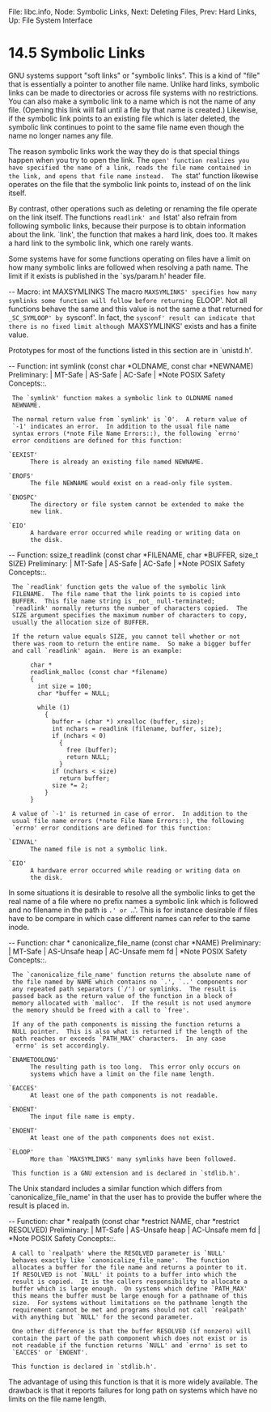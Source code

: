 File: libc.info,  Node: Symbolic Links,  Next: Deleting Files,  Prev: Hard Links,  Up: File System Interface

14.5 Symbolic Links
===================

GNU systems support "soft links" or "symbolic links".  This is a kind
of "file" that is essentially a pointer to another file name.  Unlike
hard links, symbolic links can be made to directories or across file
systems with no restrictions.  You can also make a symbolic link to a
name which is not the name of any file.  (Opening this link will fail
until a file by that name is created.)  Likewise, if the symbolic link
points to an existing file which is later deleted, the symbolic link
continues to point to the same file name even though the name no longer
names any file.

   The reason symbolic links work the way they do is that special things
happen when you try to open the link.  The `open' function realizes you
have specified the name of a link, reads the file name contained in the
link, and opens that file name instead.  The `stat' function likewise
operates on the file that the symbolic link points to, instead of on
the link itself.

   By contrast, other operations such as deleting or renaming the file
operate on the link itself.  The functions `readlink' and `lstat' also
refrain from following symbolic links, because their purpose is to
obtain information about the link.  `link', the function that makes a
hard link, does too.  It makes a hard link to the symbolic link, which
one rarely wants.

   Some systems have for some functions operating on files have a limit
on how many symbolic links are followed when resolving a path name.  The
limit if it exists is published in the `sys/param.h' header file.

 -- Macro: int MAXSYMLINKS
     The macro `MAXSYMLINKS' specifies how many symlinks some function
     will follow before returning `ELOOP'.  Not all functions behave the
     same and this value is not the same a that returned for
     `_SC_SYMLOOP' by `sysconf'.  In fact, the `sysconf' result can
     indicate that there is no fixed limit although `MAXSYMLINKS'
     exists and has a finite value.

   Prototypes for most of the functions listed in this section are in
`unistd.h'.  

 -- Function: int symlink (const char *OLDNAME, const char *NEWNAME)
     Preliminary: | MT-Safe | AS-Safe | AC-Safe | *Note POSIX Safety
     Concepts::.

     The `symlink' function makes a symbolic link to OLDNAME named
     NEWNAME.

     The normal return value from `symlink' is `0'.  A return value of
     `-1' indicates an error.  In addition to the usual file name
     syntax errors (*note File Name Errors::), the following `errno'
     error conditions are defined for this function:

    `EEXIST'
          There is already an existing file named NEWNAME.

    `EROFS'
          The file NEWNAME would exist on a read-only file system.

    `ENOSPC'
          The directory or file system cannot be extended to make the
          new link.

    `EIO'
          A hardware error occurred while reading or writing data on
          the disk.


 -- Function: ssize_t readlink (const char *FILENAME, char *BUFFER,
          size_t SIZE)
     Preliminary: | MT-Safe | AS-Safe | AC-Safe | *Note POSIX Safety
     Concepts::.

     The `readlink' function gets the value of the symbolic link
     FILENAME.  The file name that the link points to is copied into
     BUFFER.  This file name string is _not_ null-terminated;
     `readlink' normally returns the number of characters copied.  The
     SIZE argument specifies the maximum number of characters to copy,
     usually the allocation size of BUFFER.

     If the return value equals SIZE, you cannot tell whether or not
     there was room to return the entire name.  So make a bigger buffer
     and call `readlink' again.  Here is an example:

          char *
          readlink_malloc (const char *filename)
          {
            int size = 100;
            char *buffer = NULL;

            while (1)
              {
                buffer = (char *) xrealloc (buffer, size);
                int nchars = readlink (filename, buffer, size);
                if (nchars < 0)
                  {
                    free (buffer);
                    return NULL;
                  }
                if (nchars < size)
                  return buffer;
                size *= 2;
              }
          }

     A value of `-1' is returned in case of error.  In addition to the
     usual file name errors (*note File Name Errors::), the following
     `errno' error conditions are defined for this function:

    `EINVAL'
          The named file is not a symbolic link.

    `EIO'
          A hardware error occurred while reading or writing data on
          the disk.

   In some situations it is desirable to resolve all the symbolic links
to get the real name of a file where no prefix names a symbolic link
which is followed and no filename in the path is `.' or `..'.  This is
for instance desirable if files have to be compare in which case
different names can refer to the same inode.

 -- Function: char * canonicalize_file_name (const char *NAME)
     Preliminary: | MT-Safe | AS-Unsafe heap | AC-Unsafe mem fd | *Note
     POSIX Safety Concepts::.

     The `canonicalize_file_name' function returns the absolute name of
     the file named by NAME which contains no `.', `..' components nor
     any repeated path separators (`/') or symlinks.  The result is
     passed back as the return value of the function in a block of
     memory allocated with `malloc'.  If the result is not used anymore
     the memory should be freed with a call to `free'.

     If any of the path components is missing the function returns a
     NULL pointer.  This is also what is returned if the length of the
     path reaches or exceeds `PATH_MAX' characters.  In any case
     `errno' is set accordingly.

    `ENAMETOOLONG'
          The resulting path is too long.  This error only occurs on
          systems which have a limit on the file name length.

    `EACCES'
          At least one of the path components is not readable.

    `ENOENT'
          The input file name is empty.

    `ENOENT'
          At least one of the path components does not exist.

    `ELOOP'
          More than `MAXSYMLINKS' many symlinks have been followed.

     This function is a GNU extension and is declared in `stdlib.h'.

   The Unix standard includes a similar function which differs from
`canonicalize_file_name' in that the user has to provide the buffer
where the result is placed in.

 -- Function: char * realpath (const char *restrict NAME, char
          *restrict RESOLVED)
     Preliminary: | MT-Safe | AS-Unsafe heap | AC-Unsafe mem fd | *Note
     POSIX Safety Concepts::.

     A call to `realpath' where the RESOLVED parameter is `NULL'
     behaves exactly like `canonicalize_file_name'.  The function
     allocates a buffer for the file name and returns a pointer to it.
     If RESOLVED is not `NULL' it points to a buffer into which the
     result is copied.  It is the callers responsibility to allocate a
     buffer which is large enough.  On systems which define `PATH_MAX'
     this means the buffer must be large enough for a pathname of this
     size.  For systems without limitations on the pathname length the
     requirement cannot be met and programs should not call `realpath'
     with anything but `NULL' for the second parameter.

     One other difference is that the buffer RESOLVED (if nonzero) will
     contain the part of the path component which does not exist or is
     not readable if the function returns `NULL' and `errno' is set to
     `EACCES' or `ENOENT'.

     This function is declared in `stdlib.h'.

   The advantage of using this function is that it is more widely
available.  The drawback is that it reports failures for long path on
systems which have no limits on the file name length.

